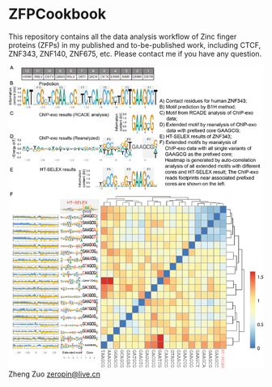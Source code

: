 # ZFPCookbook
This repository contains all the data analysis workflow of Zinc finger proteins (ZFPs) in my published and to-be-published work, including CTCF, ZNF343, ZNF140, ZNF675, etc. Please contact me if you have any question.

![](images/Figure5.png)
Zheng Zuo
zeropin@live.cn
